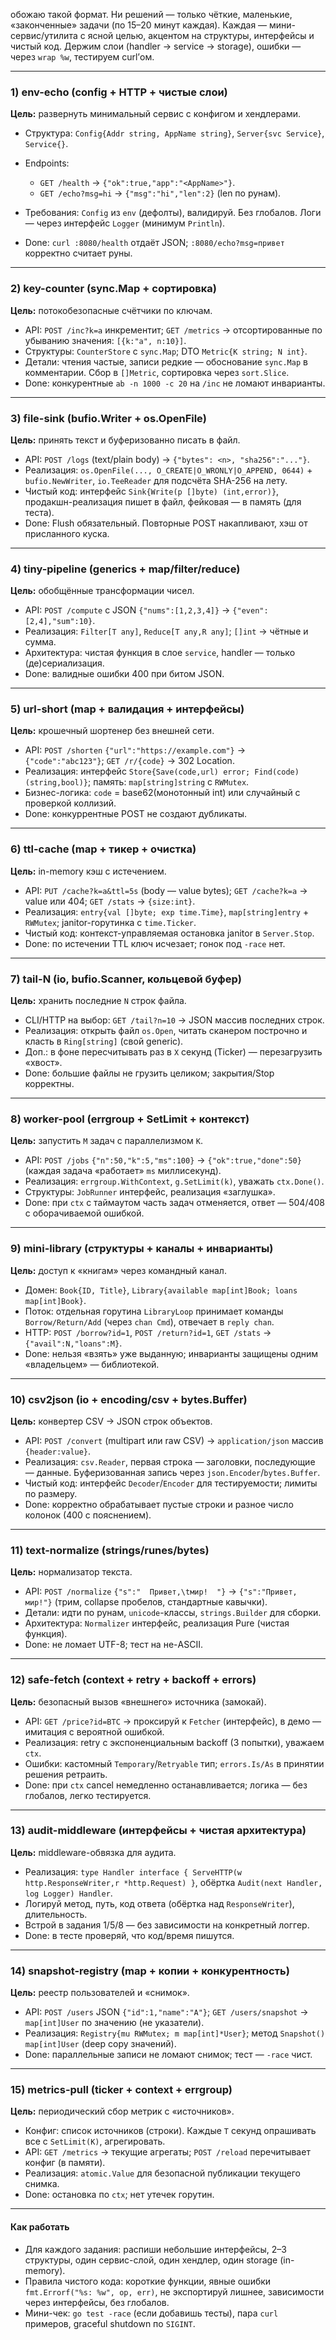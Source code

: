 обожаю такой формат. Ни решений — только чёткие, маленькие, «законченные» задачи (по 15–20 минут каждая). Каждая — мини-сервис/утилита с ясной целью, акцентом на структуры, интерфейсы и чистый код. Держим слои (handler → service → storage), ошибки — через `wrap %w`, тестируем curl’ом.

---

### 1) env-echo (config + HTTP + чистые слои)

**Цель:** развернуть минимальный сервис с конфигом и хендлерами.

* Структура: `Config{Addr string, AppName string}`, `Server{svc Service}`, `Service{}`.
* Endpoints:

  * `GET /health` → `{"ok":true,"app":"<AppName>"}`.
  * `GET /echo?msg=hi` → `{"msg":"hi","len":2}` (len по рунам).
* Требования: `Config` из `env` (дефолты), валидируй. Без глобалов. Логи — через интерфейс `Logger` (минимум `Println`).
* Done: `curl :8080/health` отдаёт JSON; `:8080/echo?msg=привет` корректно считает руны.

---

### 2) key-counter (sync.Map + сортировка)

**Цель:** потокобезопасные счётчики по ключам.

* API: `POST /inc?k=a` инкрементит; `GET /metrics` → отсортированные по убыванию значения: `[{k:"a", n:10}]`.
* Структуры: `CounterStore` с `sync.Map`; DTO `Metric{K string; N int}`.
* Детали: чтения частые, записи редкие — обоснование `sync.Map` в комментарии. Сбор в `[]Metric`, сортировка через `sort.Slice`.
* Done: конкурентные `ab -n 1000 -c 20` на `/inc` не ломают инварианты.

---

### 3) file-sink (bufio.Writer + os.OpenFile)

**Цель:** принять текст и буферизованно писать в файл.

* API: `POST /logs` (text/plain body) → `{"bytes": <n>, "sha256":"..."}`.
* Реализация: `os.OpenFile(..., O_CREATE|O_WRONLY|O_APPEND, 0644)` + `bufio.NewWriter`, `io.TeeReader` для подсчёта SHA-256 на лету.
* Чистый код: интерфейс `Sink{Write(p []byte) (int,error)}`, продакшн-реализация пишет в файл, фейковая — в память (для теста).
* Done: Flush обязательный. Повторные POST накапливают, хэш от присланного куска.

---

### 4) tiny-pipeline (generics + map/filter/reduce)

**Цель:** обобщённые трансформации чисел.

* API: `POST /compute` с JSON `{"nums":[1,2,3,4]}` → `{"even":[2,4],"sum":10}`.
* Реализация: `Filter[T any]`, `Reduce[T any,R any]`; `[]int` → чётные и сумма.
* Архитектура: чистая функция в слое `service`, handler — только (де)сериализация.
* Done: валидные ошибки 400 при битом JSON.

---

### 5) url-short (map + валидация + интерфейсы)

**Цель:** крошечный шортенер без внешней сети.

* API: `POST /shorten` `{"url":"https://example.com"}` → `{"code":"abc123"}`; `GET /r/{code}` → 302 Location.
* Реализация: интерфейс `Store{Save(code,url) error; Find(code)(string,bool)}`; память: `map[string]string` с `RWMutex`.
* Бизнес-логика: `code` = base62(монотонный int) или случайный с проверкой коллизий.
* Done: конкуррентные POST не создают дубликаты.

---

### 6) ttl-cache (map + тикер + очистка)

**Цель:** in-memory кэш с истечением.

* API: `PUT /cache?k=a&ttl=5s` (body — value bytes); `GET /cache?k=a` → value или 404; `GET /stats` → `{size:int}`.
* Реализация: `entry{val []byte; exp time.Time}`, `map[string]entry` + `RWMutex`; janitor-горутинка с `time.Ticker`.
* Чистый код: контекст-управляемая остановка janitor в `Server.Stop`.
* Done: по истечении TTL ключ исчезает; гонок под `-race` нет.

---

### 7) tail-N (io, bufio.Scanner, кольцевой буфер)

**Цель:** хранить последние `N` строк файла.

* CLI/HTTP на выбор: `GET /tail?n=10` → JSON массив последних строк.
* Реализация: открыть файл `os.Open`, читать сканером построчно и класть в `Ring[string]` (свой generic).
* Доп.: в фоне пересчитывать раз в `X` секунд (Ticker) — перезагрузить «хвост».
* Done: большие файлы не грузить целиком; закрытия/Stop корректны.

---

### 8) worker-pool (errgroup + SetLimit + контекст)

**Цель:** запустить `M` задач с параллелизмом `K`.

* API: `POST /jobs` `{"n":50,"k":5,"ms":100}` → `{"ok":true,"done":50}` (каждая задача «работает» `ms` миллисекунд).
* Реализация: `errgroup.WithContext`, `g.SetLimit(k)`, уважать `ctx.Done()`.
* Структуры: `JobRunner` интерфейс, реализация «заглушка».
* Done: при `ctx` с таймаутом часть задач отменяется, ответ — 504/408 с оборачиваемой ошибкой.

---

### 9) mini-library (структуры + каналы + инварианты)

**Цель:** доступ к «книгам» через командный канал.

* Домен: `Book{ID, Title}`, `Library{available map[int]Book; loans map[int]Book}`.
* Поток: отдельная горутина `LibraryLoop` принимает команды `Borrow/Return/Add` (через `chan Cmd`), отвечает в `reply chan`.
* HTTP: `POST /borrow?id=1`, `POST /return?id=1`, `GET /stats` → `{"avail":N,"loans":M}`.
* Done: нельзя «взять» уже выданную; инварианты защищены одним «владельцем» — библиотекой.

---

### 10) csv2json (io + encoding/csv + bytes.Buffer)

**Цель:** конвертер CSV → JSON строк объектов.

* API: `POST /convert` (multipart или raw CSV) → `application/json` массив `{header:value}`.
* Реализация: `csv.Reader`, первая строка — заголовки, последующие — данные. Буферизованная запись через `json.Encoder`/`bytes.Buffer`.
* Чистый код: интерфейс `Decoder`/`Encoder` для тестируемости; лимиты по размеру.
* Done: корректно обрабатывает пустые строки и разное число колонок (400 с пояснением).

---

### 11) text-normalize (strings/runes/bytes)

**Цель:** нормализатор текста.

* API: `POST /normalize` `{"s":"  Привет,\tмир!  "}` → `{"s":"Привет, мир!"}` (трим, collapse пробелов, стандартные кавычки).
* Детали: идти по рунам, `unicode`-классы, `strings.Builder` для сборки.
* Архитектура: `Normalizer` интерфейс, реализация Pure (чистая функция).
* Done: не ломает UTF-8; тест на не-ASCII.

---

### 12) safe-fetch (context + retry + backoff + errors)

**Цель:** безопасный вызов «внешнего» источника (замокай).

* API: `GET /price?id=BTC` → проксируй к `Fetcher` (интерфейс), в демо — имитация с вероятной ошибкой.
* Реализация: retry с экспоненциальным backoff (3 попытки), уважаем `ctx`.
* Ошибки: кастомный `Temporary`/`Retryable` тип; `errors.Is/As` в принятии решения ретраить.
* Done: при `ctx` cancel немедленно останавливается; логика — без глобалов, легко тестируется.

---

### 13) audit-middleware (интерфейсы + чистая архитектура)

**Цель:** middleware-обвязка для аудита.

* Реализация: `type Handler interface { ServeHTTP(w http.ResponseWriter,r *http.Request) }`, обёртка `Audit(next Handler, log Logger) Handler`.
* Логируй метод, путь, код ответа (обёртка над `ResponseWriter`), длительность.
* Встрой в задания 1/5/8 — без зависимости на конкретный логгер.
* Done: в тесте проверяй, что код/время пишутся.

---

### 14) snapshot-registry (map + копии + конкурентность)

**Цель:** реестр пользователей и «снимок».

* API: `POST /users` JSON `{"id":1,"name":"A"}`; `GET /users/snapshot` → `map[int]User` по значению (не указатели).
* Реализация: `Registry{mu RWMutex; m map[int]*User}`; метод `Snapshot() map[int]User` (deep copy значений).
* Done: параллельные записи не ломают снимок; тест — `-race` чист.

---

### 15) metrics-pull (ticker + context + errgroup)

**Цель:** периодический сбор метрик с «источников».

* Конфиг: список источников (строки). Каждые `T` секунд опрашивать все с `SetLimit(K)`, агрегировать.
* API: `GET /metrics` → текущие агрегаты; `POST /reload` перечитывает конфиг (в памяти).
* Реализация: `atomic.Value` для безопасной публикации текущего снимка.
* Done: остановка по `ctx`; нет утечек горутин.

---

#### Как работать

* Для каждого задания: распиши небольшие интерфейсы, 2–3 структуры, один сервис-слой, один хендлер, один storage (in-memory).
* Правила чистого кода: короткие функции, явные ошибки `fmt.Errorf("%s: %w", op, err)`, не экспортируй лишнее, зависимости через интерфейсы, без глобалов.
* Мини-чек: `go test -race` (если добавишь тесты), пара `curl` примеров, graceful shutdown по `SIGINT`.
